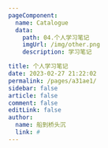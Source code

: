 ```yaml
---
pageComponent:
  name: Catalogue
  data:
    path: 04.个人学习笔记
    imgUrl: /img/other.png
    description: 学习笔记

title: 个人学习笔记
date: 2023-02-27 21:22:02
permalink: /pages/a31ae1/
sidebar: false
article: false
comment: false
editLink: false
author: 
  name: 船到桥头沉
  link: #
---
```




